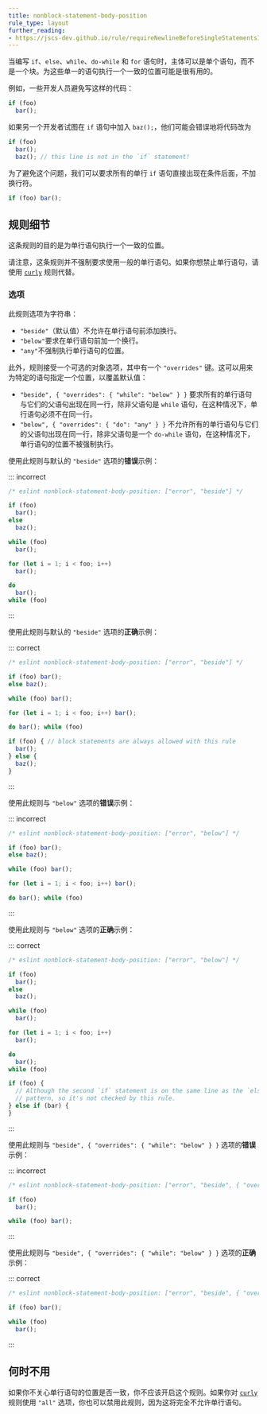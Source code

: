 ```yaml
---
title: nonblock-statement-body-position
rule_type: layout
further_reading:
- https://jscs-dev.github.io/rule/requireNewlineBeforeSingleStatementsInIf
---
```


当编写 `if`、`else`、`while`、`do-while` 和 `for` 语句时，主体可以是单个语句，而不是一个块。为这些单一的语句执行一个一致的位置可能是很有用的。

例如，一些开发人员避免写这样的代码：

```js
if (foo)
  bar();
```

如果另一个开发者试图在 `if` 语句中加入 `baz();`，他们可能会错误地将代码改为

```js
if (foo)
  bar();
  baz(); // this line is not in the `if` statement!
```

为了避免这个问题，我们可以要求所有的单行 `if` 语句直接出现在条件后面，不加换行符。

```js
if (foo) bar();
```

## 规则细节

这条规则的目的是为单行语句执行一个一致的位置。

请注意，这条规则并不强制要求使用一般的单行语句。如果你想禁止单行语句，请使用 [`curly`](/docs/rules/curly) 规则代替。

### 选项

此规则选项为字符串：

* `"beside"`（默认值）不允许在单行语句前添加换行。
* `"below"`要求在单行语句前加一个换行。
* `"any"`不强制执行单行语句的位置。

此外，规则接受一个可选的对象选项，其中有一个 `"overrides"` 键。这可以用来为特定的语句指定一个位置，以覆盖默认值：

* `"beside", { "overrides": { "while": "below" } }` 要求所有的单行语句与它们的父语句出现在同一行，除非父语句是 `while` 语句，在这种情况下，单行语句必须不在同一行。
* `"below", { "overrides": { "do": "any" } }` 不允许所有的单行语句与它们的父语句出现在同一行，除非父语句是一个 `do-while` 语句，在这种情况下，单行语句的位置不被强制执行。

使用此规则与默认的 `"beside"` 选项的**错误**示例：

::: incorrect

```js
/* eslint nonblock-statement-body-position: ["error", "beside"] */

if (foo)
  bar();
else
  baz();

while (foo)
  bar();

for (let i = 1; i < foo; i++)
  bar();

do
  bar();
while (foo)

```

:::

使用此规则与默认的 `"beside"` 选项的**正确**示例：

::: correct

```js
/* eslint nonblock-statement-body-position: ["error", "beside"] */

if (foo) bar();
else baz();

while (foo) bar();

for (let i = 1; i < foo; i++) bar();

do bar(); while (foo)

if (foo) { // block statements are always allowed with this rule
  bar();
} else {
  baz();
}
```

:::

使用此规则与 `"below"` 选项的**错误**示例：

::: incorrect

```js
/* eslint nonblock-statement-body-position: ["error", "below"] */

if (foo) bar();
else baz();

while (foo) bar();

for (let i = 1; i < foo; i++) bar();

do bar(); while (foo)
```

:::

使用此规则与 `"below"` 选项的**正确**示例：

::: correct

```js
/* eslint nonblock-statement-body-position: ["error", "below"] */

if (foo)
  bar();
else
  baz();

while (foo)
  bar();

for (let i = 1; i < foo; i++)
  bar();

do
  bar();
while (foo)

if (foo) {
  // Although the second `if` statement is on the same line as the `else`, this is a very common
  // pattern, so it's not checked by this rule.
} else if (bar) {
}
```

:::

使用此规则与 `"beside", { "overrides": { "while": "below" } }` 选项的**错误**示例：

::: incorrect

```js
/* eslint nonblock-statement-body-position: ["error", "beside", { "overrides": { "while": "below" } }] */

if (foo)
  bar();

while (foo) bar();
```

:::

使用此规则与 `"beside", { "overrides": { "while": "below" } }` 选项的**正确**示例：

::: correct

```js
/* eslint nonblock-statement-body-position: ["error", "beside", { "overrides": { "while": "below" } }] */

if (foo) bar();

while (foo)
  bar();
```

:::

## 何时不用

如果你不关心单行语句的位置是否一致，你不应该开启这个规则。如果你对 [`curly`](/docs/rules/curly) 规则使用 `"all"` 选项，你也可以禁用此规则，因为这将完全不允许单行语句。
